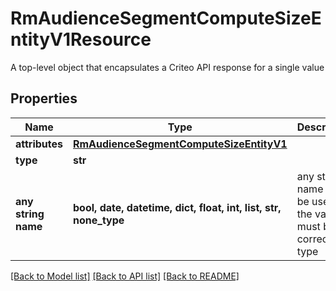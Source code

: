 # RmAudienceSegmentComputeSizeEntityV1Resource

A top-level object that encapsulates a Criteo API response for a single value

## Properties
Name | Type | Description | Notes
------------ | ------------- | ------------- | -------------
**attributes** | [**RmAudienceSegmentComputeSizeEntityV1**](RmAudienceSegmentComputeSizeEntityV1.md) |  | [optional] 
**type** | **str** |  | [optional] 
**any string name** | **bool, date, datetime, dict, float, int, list, str, none_type** | any string name can be used but the value must be the correct type | [optional]

[[Back to Model list]](../README.md#documentation-for-models) [[Back to API list]](../README.md#documentation-for-api-endpoints) [[Back to README]](../README.md)


